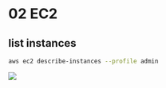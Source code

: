 # 02 EC2

## list instances
````Bash
aws ec2 describe-instances --profile admin
````
[<img src="https://i.imgur.com/aQ9oLoX.png">](https://github.com/pc-aide/JSON/blob/master/AWS/EC2/AWS_EC2_Describe-Instances-Intro-01.md)
